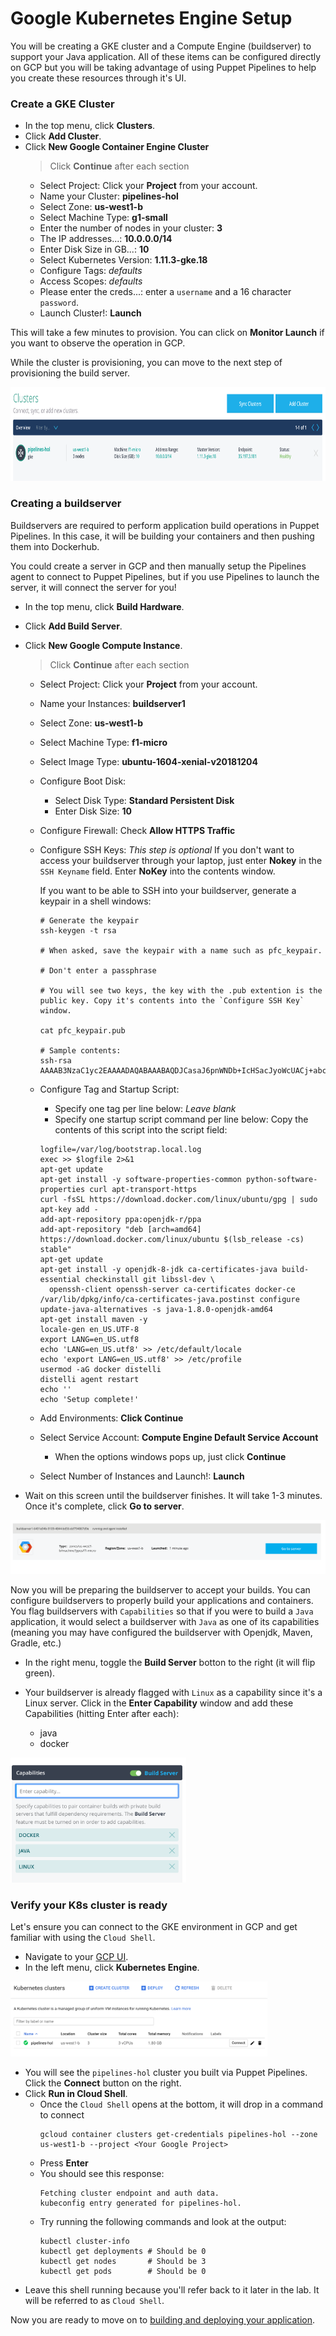 Google Kubernetes Engine Setup
==============================

You will be creating a GKE cluster and a Compute Engine (buildserver) to support your Java application. All of these items can be configured directly on GCP but you will be taking advantage of using Puppet Pipelines to help you create these resources through it's UI.

### Create a GKE Cluster

* In the top menu, click **Clusters**.
* Click **Add Cluster**.
* Click **New Google Container Engine Cluster**
    > Click **Continue** after each section
    * Select Project: Click your **Project** from your account.
    * Name your Cluster: **pipelines-hol**
    * Select Zone: **us-west1-b**
    * Select Machine Type: **g1-small**
    * Enter the number of nodes in your cluster: **3**
    * The IP addresses...: **10.0.0.0/14**
    * Enter Disk Size in GB...: **10**
    * Select Kubernetes Version: **1.11.3-gke.18**
    * Configure Tags: *defaults*
    * Access Scopes: *defaults*
    * Please enter the creds...: enter a `username` and a 16 character `password`.
    * Launch Cluster!: **Launch**

This will take a few minutes to provision. You can click on **Monitor Launch** if you want to observe the operation in GCP.

While the cluster is provisioning, you can move to the next step of provisioning the build server.

<img src="../img/pfc_healthycluster.png" height="150">

### Creating a buildserver

Buildservers are required to perform application build operations in Puppet Pipelines. In this case, it will be building your containers and then pushing them into Dockerhub.

You could create a server in GCP and then manually setup the Pipelines agent to connect to Puppet Pipelines, but if you use Pipelines to launch the server, it will connect the server for you!

* In the top menu, click **Build Hardware**.
* Click **Add Build Server**.
* Click **New Google Compute Instance**.
    > Click **Continue** after each section
    * Select Project: Click your **Project** from your account.
    * Name your Instances: **buildserver1**
    * Select Zone: **us-west1-b**
    * Select Machine Type: **f1-micro**
    * Select Image Type: **ubuntu-1604-xenial-v20181204**
    * Configure Boot Disk:
        * Select Disk Type: **Standard Persistent Disk**
        * Enter Disk Size: **10**
    * Configure Firewall: Check **Allow HTTPS Traffic**
    * Configure SSH Keys: *This step is optional*
        If you don't want to access your buildserver through your laptop, just enter **Nokey** in the `SSH Keyname` field. Enter **NoKey** into the contents window.

        If you want to be able to SSH into your buildserver, generate a keypair in a shell windows:
        ```
        # Generate the keypair
        ssh-keygen -t rsa
        
        # When asked, save the keypair with a name such as pfc_keypair.
        
        # Don't enter a passphrase
        
        # You will see two keys, the key with the .pub extention is the public key. Copy it's contents into the `Configure SSH Key` window.

        cat pfc_keypair.pub 

        # Sample contents:
        ssh-rsa AAAAB3NzaC1yc2EAAAADAQABAAABAQDJCasaJ6pnWNDb+IcHSacJyoWcUACj+abcDfZM3cWJDRYZ5PeG1AL6D/+YdLSI40vBLy4yR8QqWwGmEjMk6z/RzLsc8IvcgtCyplMBmxlyWWsoLqxlwRBtRboIfV2HBqCk0jycAovQFYAEDm340sW23cEr7wbC3zN3cy+eYdJy6vO/pfJsLs0bTyakUP5nJRSMt67Hby4Ol0NdnGIe3lasVShgspqGcpmqBM7I05BhU0N6n1YwqoIIg6GcV8hFKcGxwgXeOeRnMvwr8/mQrSlFhK2Ka5rqFzINIZzEa6kK+7jipaxcldmk/venJZfnYS7rpxOKCbEJcT1T6POUQaN9 
        ```
    * Configure Tag and Startup Script: 
        * Specify one tag per line below: *Leave blank*
        * Specify one startup script command per line below: Copy the contents of this script into the script field:
        ```
        logfile=/var/log/bootstrap.local.log
        exec >> $logfile 2>&1
        apt-get update
        apt-get install -y software-properties-common python-software-properties curl apt-transport-https
        curl -fsSL https://download.docker.com/linux/ubuntu/gpg | sudo apt-key add -
        add-apt-repository ppa:openjdk-r/ppa
        add-apt-repository "deb [arch=amd64] https://download.docker.com/linux/ubuntu $(lsb_release -cs) stable"
        apt-get update
        apt-get install -y openjdk-8-jdk ca-certificates-java build-essential checkinstall git libssl-dev \
          openssh-client openssh-server ca-certificates docker-ce
        /var/lib/dpkg/info/ca-certificates-java.postinst configure
        update-java-alternatives -s java-1.8.0-openjdk-amd64
        apt-get install maven -y
        locale-gen en_US.UTF-8
        export LANG=en_US.utf8
        echo 'LANG=en_US.utf8' >> /etc/default/locale
        echo 'export LANG=en_US.utf8' >> /etc/profile
        usermod -aG docker distelli
        distelli agent restart
        echo ''
        echo 'Setup complete!'
        ```
    * Add Environments: **Click Continue**
    * Select Service Account: **Compute Engine Default Service Account**
        * When the options windows pops up, just click **Continue**
    * Select Number of Instances and Launch!: **Launch**

* Wait on this screen until the buildserver finishes. It will take 1-3 minutes. Once it's complete, click **Go to server**.

<img src="../img/pfc_buildserver_complete.png" height="">

Now you will be preparing the buildserver to accept your builds. You can configure buildservers to properly build your applications and containers. You flag buildservers with `Capabilities` so that if you were to build a `Java` application, it would select a buildserver with `Java` as one of its capabilities (meaning you may have configured the buildserver with Openjdk, Maven, Gradle, etc.)

* In the right menu, toggle the **Build Server** botton to the right (it will flip green).

* Your buildserver is already flagged with `Linux` as a capability since it's a Linux server. Click in the **Enter Capability** window and add these Capabilities (hitting Enter after each):
    * java
    * docker

<img src="../img/pfc_bs_capabilities.png" height="200">


### Verify your K8s cluster is ready

Let's ensure you can connect to the GKE environment in GCP and get familiar with using the `Cloud Shell`.

* Navigate to your [GCP UI](https://console.cloud.google.com).
* In the left menu, click **Kubernetes Engine**.

<img src="../img/pfc_k8sinGCP.png" height="120">

* You will see the `pipelines-hol` cluster you built via Puppet Pipelines. Click the **Connect** button on the right.
* Click **Run in Cloud Shell**. 
    * Once the `Cloud Shell` opens at the bottom, it will drop in a command to connect
        ```
        gcloud container clusters get-credentials pipelines-hol --zone us-west1-b --project <Your Google Project>
        ```
    * Press **Enter**
    * You should see this response:
        ```
        Fetching cluster endpoint and auth data.
        kubeconfig entry generated for pipelines-hol.
        ```
    * Try running the following commands and look at the output:
        ```
        kubectl cluster-info
        kubectl get deployments # Should be 0
        kubectl get nodes       # Should be 3
        kubectl get pods        # Should be 0
        ```
* Leave this shell running because you'll refer back to it later in the lab. It will be referred to as `Cloud Shell`.

Now you are ready to move on to [building and deploying your application](builddeploy_gke.md).